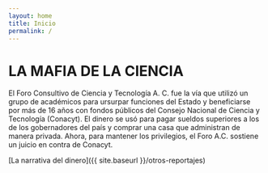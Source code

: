 ```yaml
---
layout: home
title: Inicio
permalink: /
---
```


# LA MAFIA DE LA CIENCIA

El Foro Consultivo de Ciencia y Tecnología A. C. fue la vía que utilizó un grupo de académicos para ursurpar funciones del Estado y beneficiarse por más de 16 años con fondos públicos del Consejo Nacional de Ciencia y Tecnología (Conacyt). El dinero se usó para pagar sueldos superiores a los de los gobernadores del país y comprar una casa que administran de manera privada. Ahora, para mantener los privilegios, el Foro A.C. sostiene un juicio en contra de Conacyt.

[La narrativa del dinero]({{ site.baseurl }}/otros-reportajes)
